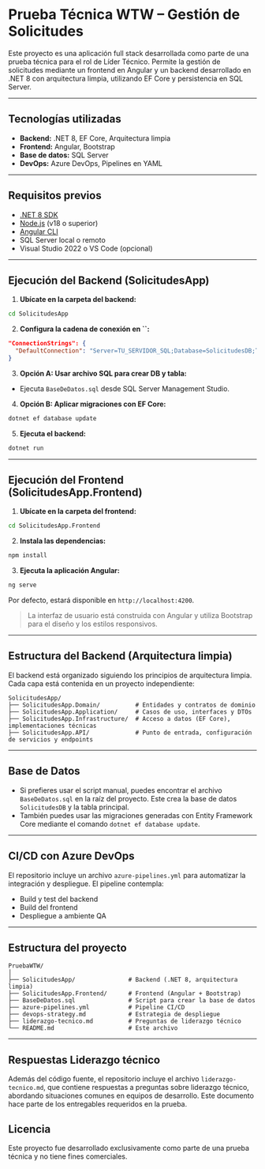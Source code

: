 # Prueba Técnica WTW – Gestión de Solicitudes

Este proyecto es una aplicación full stack desarrollada como parte de una prueba técnica para el rol de Líder Técnico. Permite la gestión de solicitudes mediante un frontend en Angular y un backend desarrollado en .NET 8 con arquitectura limpia, utilizando EF Core y persistencia en SQL Server.

---

##  Tecnologías utilizadas

- **Backend:** .NET 8, EF Core, Arquitectura limpia
- **Frontend:** Angular, Bootstrap
- **Base de datos:** SQL Server
- **DevOps:** Azure DevOps, Pipelines en YAML

---

##  Requisitos previos

- [.NET 8 SDK](https://dotnet.microsoft.com/en-us/download/dotnet/8.0)
- [Node.js](https://nodejs.org/) (v18 o superior)
- [Angular CLI](https://angular.io/cli)
- SQL Server local o remoto
- Visual Studio 2022 o VS Code (opcional)

---

##  Ejecución del Backend (SolicitudesApp)

1. **Ubícate en la carpeta del backend:**

```bash
cd SolicitudesApp
```

2. **Configura la cadena de conexión en **``**:**

```json
"ConnectionStrings": {
  "DefaultConnection": "Server=TU_SERVIDOR_SQL;Database=SolicitudesDB;Trusted_Connection=True;MultipleActiveResultSets=true"
}
```

3. **Opción A: Usar archivo SQL para crear DB y tabla:**

- Ejecuta `BaseDeDatos.sql` desde SQL Server Management Studio.

4. **Opción B: Aplicar migraciones con EF Core:**

```bash
dotnet ef database update
```

5. **Ejecuta el backend:**

```bash
dotnet run
```

---

## Ejecución del Frontend (SolicitudesApp.Frontend)

1. **Ubícate en la carpeta del frontend:**

```bash
cd SolicitudesApp.Frontend
```

2. **Instala las dependencias:**

```bash
npm install
```

3. **Ejecuta la aplicación Angular:**

```bash
ng serve
```

Por defecto, estará disponible en `http://localhost:4200`.

> La interfaz de usuario está construida con Angular y utiliza Bootstrap para el diseño y los estilos responsivos.

---

## Estructura del Backend (Arquitectura limpia)

El backend está organizado siguiendo los principios de arquitectura limpia. Cada capa está contenida en un proyecto independiente:

```
SolicitudesApp/
├── SolicitudesApp.Domain/          # Entidades y contratos de dominio
├── SolicitudesApp.Application/     # Casos de uso, interfaces y DTOs
├── SolicitudesApp.Infrastructure/  # Acceso a datos (EF Core), implementaciones técnicas
├── SolicitudesApp.API/             # Punto de entrada, configuración de servicios y endpoints
```

---

## Base de Datos

- Si prefieres usar el script manual, puedes encontrar el archivo `BaseDeDatos.sql` en la raíz del proyecto. Este crea la base de datos `SolicitudesDB` y la tabla principal.
- También puedes usar las migraciones generadas con Entity Framework Core mediante el comando `dotnet ef database update`.

---

## CI/CD con Azure DevOps

El repositorio incluye un archivo `azure-pipelines.yml` para automatizar la integración y despliegue. El pipeline contempla:

- Build y test del backend
- Build del frontend
- Despliegue a ambiente QA

---

## Estructura del proyecto

```
PruebaWTW/
│
├── SolicitudesApp/               # Backend (.NET 8, arquitectura limpia)
├── SolicitudesApp.Frontend/      # Frontend (Angular + Bootstrap)
├── BaseDeDatos.sql               # Script para crear la base de datos
├── azure-pipelines.yml           # Pipeline CI/CD
├── devops-strategy.md            # Estrategia de despliegue
├── liderazgo-tecnico.md          # Preguntas de liderazgo técnico
└── README.md                     # Este archivo
```

---

## Respuestas Liderazgo técnico
Además del código fuente, el repositorio incluye el archivo `liderazgo-tecnico.md`, que contiene respuestas a preguntas sobre liderazgo técnico, abordando situaciones comunes en equipos de desarrollo. Este documento hace parte de los entregables requeridos en la prueba.


## Licencia

Este proyecto fue desarrollado exclusivamente como parte de una prueba técnica y no tiene fines comerciales.

